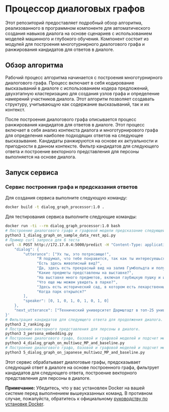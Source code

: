 # Процессор диалоговых графов

Этот репозиторий предоставляет подробный обзор алгоритма, реализованного в программном компоненте для автоматического создания навыков диалога на основе сценариев с использованием моделей машинного и глубокого обучения. Компонент состоит из модулей для построения многотурнирного диалогового графа и ранжирования кандидатов для ответов в диалоге.

## Обзор алгоритма

Рабочий процесс алгоритма начинается с построения многотурнирного диалогового графа. Процесс включает в себя кодирование высказываний в диалоге с использованием кодера предложений, двухэтапную кластеризацию для создания узлов графа и определение намерений участников диалога. Этот алгоритм позволяет создавать структуру, учитывающую как содержание высказываний, так и их контекст.

После построения диалогового графа описывается процесс ранжирования кандидатов для ответов в диалоге. Этот процесс включает в себя анализ контекста диалога и многотурнирового графа для определения наиболее подходящих ответов на следующее высказывание. Кандидаты ранжируются на основе их актуальности и пригодности в данном контексте. Фильтр кандидатов для следующего ответа и построение векторного представления для персоны выполняется на основе диалога.

## Запуск сервиса

### Сервис построения графа и предсказания ответов

Для создания сервиса выполните следующую команду:

```bash
docker build -t dialog_graph_processor:1.0 .
```

Для тестирования сервиса выполните следующие команды:

```bash
docker run -ti --rm dialog_graph_processor:1.0 bash
# Построение диалогового графа и графовой модели предсказание следующей вершины, ввод пользовательских высказываний через REST API по HTTP-протоколу
python3 1_dialog_graph_on_sample_data_rest_api.py
# Пример curl запроса для 6 теста
curl -X POST http://172.17.0.4:5000/predict -H "Content-Type: application/json" -d '{
    "dialog": {
        "utterance": ["Ух ты, это потрясающе!",
              "Я подумал, что тебе понравится, так как ты интересуешься военной историей.",
              "Есть здесь живописный вид?",
              "Да, здесь есть прекрасный вид на залив Гумбольдта и полуостров Самоа.",
              "Какие предметы представлены на выставке?",
              "На выставке много предметов, включая гаубицкую пушку и историческое здание больницы.",
              "Что еще мы можем увидеть в парке?",
              "Здесь есть исторический сад, в котором есть лекарственные, съедобные и декоративные растения.",
              "Когда парк открылся?"
        ],
        "speaker": [0, 1, 0, 1, 0, 1, 0, 1, 0]
    },
    "next_utterance": ["Технический университет Дармштадт в топ-25 университетов Европы с наибольшим научным влиянием по рейтингу QS World University Rankings 2020."]
}'
# Фильтрация кандидатов для следующего ответа для продолжения диалога.
python3 2_ranking.py
# Построение векторного представления для персоны в диалоге.
python3 3_persona_embedding.py
# Построение диалогового графа, базовой и графовой моделей и подсчет метрик на датасете Multiwoz.
python3 4_dialog_graph_on_multiwoz_MP_and_baseline.py
# Построение диалогового графа, базовой и графовой моделей и подсчет метрик на датасете Japanese Multiwoz.
python3 5_dialog_graph_on_japanese_multiwoz_MP_and_baseline.py

```

Этот сервис обрабатывает диалоговые графы, предсказывает следующий ответ в диалоге на основе построенного графа, фильтрует кандидатов для следующего ответа, построение векторного представления для персоны в диалоге.

**Примечание:** Убедитесь, что у вас установлен Docker на вашей системе перед выполнением вышеуказанных команд. В противном случае, пожалуйста, обратитесь к официальному [руководству по установке Docker](https://docs.docker.com/get-docker/).

